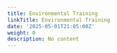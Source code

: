 ```yaml
---
title: Environmental Training
linkTitle: Environmental Training
date: '2025-05-01T21:05:00Z'
weight: 0
description: No content
---
```




